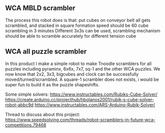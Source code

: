 ## WCA MBLD scrambler

The process this robot does is that:
put cubes on conveyor belt
all gets scrambled, and stacked in square formation
speed should be 60 cube scrambling in 3 minutes
Different 3x3s can be used, scrambling mechanism should be able to scramble accurately for different tension cube

## WCA all puzzle scrambler
In this product I make a simple robot to make Tnoodle scramblers for all puzzles including pyraminx, 6x6x, 7x7, sq-1 and the other WCA puzzles.
We now know that 2x2, 3x3, bigcubes and clock can be successfully moved/turned/scrambled. A  square-1 scrambler does not exists, i would be super fun to build it as the puzzle shapeshifts.

Some simple solvers:
https://www.instructables.com/Rubiks-Cube-Solver/
https://create.arduino.cc/projecthub/hbolanos2001/rubik-s-cube-solver-robot-abbc9d
https://www.instructables.com/ARS-Arduino-Rubik-Solver/

Thread to discuss about this project: https://www.speedsolving.com/threads/robot-scramblers-in-future-wca-competitions.79468

